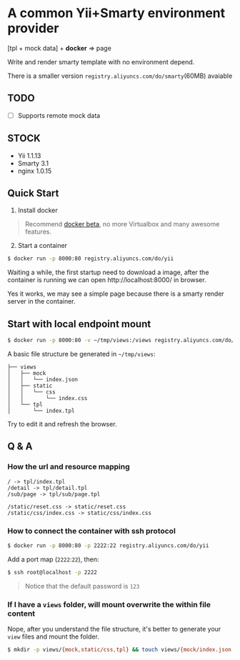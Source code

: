 # A common Yii+Smarty environment provider

[tpl + mock data] + **docker** => page

Write and render smarty template with no environment depend.

There is a smaller version `registry.aliyuncs.com/do/smarty`(60MB) avaiable

## TODO

- [ ] Supports remote mock data

## STOCK

- Yii 1.1.13
- Smarty 3.1
- nginx 1.0.15

## Quick Start

1. Install docker

  > Recommend [docker beta](https://beta.docker.com/docs/), no more Virtualbox and many awesome features.

2. Start a container

```sh
$ docker run -p 8000:80 registry.aliyuncs.com/do/yii
```

Waiting a while, the first startup need to download a image, after the container is running we can open http://localhost:8000/ in browser.

Yes it works, we may see a simple page because there is a smarty render server in the container.

## Start with local endpoint mount

```sh
$ docker run -p 8000:80 -v ~/tmp/views:/views registry.aliyuncs.com/do/yii
```

A basic file structure be generated in `~/tmp/views`:

```
├── views
│   ├── mock
│   │   └── index.json
│   ├── static
│   │   └── css
│   │       └── index.css
│   └── tpl
│       └── index.tpl
```

Try to edit it and refresh the browser.

## Q & A

### How the url and resource mapping

```
/ -> tpl/index.tpl
/detail -> tpl/detail.tpl
/sub/page -> tpl/sub/page.tpl

/static/reset.css -> static/reset.css
/static/css/index.css -> static/css/index.css
```

### How to connect the container with ssh protocol

```sh
$ docker run -p 8000:80 -p 2222:22 registry.aliyuncs.com/do/yii
```

Add a port map (`2222`:`22`), then:

```sh
$ ssh root@localhost -p 2222
```

> Notice that the default password is `123`

### If I have a `views` folder, will mount overwrite the within file content

Nope, after you understand the file structure, it's better to generate your `view` files and mount the folder.

```sh
$ mkdir -p views/{mock,static/css,tpl} && touch views/{mock/index.json,static/css/index.css,tpl/index.tpl}
```
